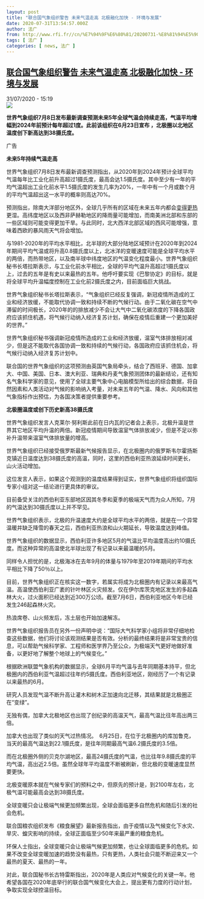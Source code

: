 ```yaml
---
layout: post
title: "联合国气象组织警告 未来气温走高 北极融化加快 - 环境与发展"
date: 2020-07-31T13:54:57.000Z
author: 法广
from: http://www.rfi.fr//cn/%E7%94%9F%E6%80%81/20200731-%E8%81%94%E5%90%88%E5%9B%BD%E6%B0%94%E8%B1%A1%E7%BB%84%E7%BB%87%E8%AD%A6%E5%91%8A-%E6%9C%AA%E6%9D%A5%E6%B0%94%E6%B8%A9%E8%B5%B0%E9%AB%98-%E5%8C%97%E6%9E%81%E8%9E%8D%E5%8C%96%E5%8A%A0%E5%BF%AB
tags: [ 法广 ]
categories: [ news, 法广 ]
---
```

<!--1596203697000-->
[联合国气象组织警告 未来气温走高 北极融化加快 - 环境与发展](http://www.rfi.fr//cn/%E7%94%9F%E6%80%81/20200731-%E8%81%94%E5%90%88%E5%9B%BD%E6%B0%94%E8%B1%A1%E7%BB%84%E7%BB%87%E8%AD%A6%E5%91%8A-%E6%9C%AA%E6%9D%A5%E6%B0%94%E6%B8%A9%E8%B5%B0%E9%AB%98-%E5%8C%97%E6%9E%81%E8%9E%8D%E5%8C%96%E5%8A%A0%E5%BF%AB)
------

<div>
<div>31/07/2020 - 15:19</div><img src="https://s.rfi.fr/media/display/73d6092a-ce9a-11ea-9c30-005056bf87d6/w:310/p:16x9/d69fcc4338c09c208ef9daa7c833e479d381544d.jpg"><p><strong>世界气象组织7月8日发布最新调查预测未来5年全球气温会持续走高，气温平均增幅到2024年前预计每年超过1度。此前该组织在6月23日宣布 ，北极圈以北地区温度创下新高达到38摄氏度。</strong></p><div class="t-content__body u-clearfix"><div class="m-interstitial"><div class="m-interstitial__ad"><divclass="m-block-ad "data-tms-ad-type="box"data-tms-ad-status="idle"data-tms-ad-pos="1"><div class="m-block-ad__label"><span class="m-block-ad__label__text">广告</span></div><div class="m-block-ad__content"></div></div></div></div><p><strong>未来5年持续气温走高</strong></p><p>世界气象组织7月8日发布最新调查预测指出，从2020年到2024年预计全球平均气温每年比工业化前升高超过1摄氏度，最高会达1.5摄氏度。其中至少有一年的平均气温超出工业化前水平1.5摄氏度的发生几率为20%，一年中有一个月或数个月的平均气温超出这一水平的概率则高达70%。</p><p>预测指出，除南大洋部分地区外，全球几乎所有的区域在未来五年内都会<a target="_blank" href="http://news.un.org/zh/story/2020/05/1057182">变得更热</a>更湿。高纬度地区以及西非萨赫勒地区的降雨量可能增加，而南美洲北部和东部的一些区域则可能变得更加干旱。与此同时，北大西洋北部区域的西风可能增强，意味着西欧的暴风雨天气将会增加。</p><p>与1981-2020年的平均水平相比，北半球的大部分陆地区域预计在2020年到2024年期间平均气温或将升高0.8摄氏度以上，北冰洋的变暖速度可能是全球平均水平的两倍，而热带地区，以及南半球中纬度地区的气温变化程度最小。世界气象组织秘书长塔拉斯表示，与工业化前水平相比，全球的平均气温升高超过1摄氏度以上，过去的五年是有史以来最热的五年。他呼吁要实现《巴黎协定》的目标，就是将全球平均升温幅度控制在工业化前2摄氏度之内，目前面临巨大挑战。</p><p>世界气象组织秘书长塔拉斯表示，“气象组织已经反复强调，新冠疫情所造成的工业和经济放缓，不能取代协调一致和持续不断的气候行动。由于二氧化碳在空气中滞留的时间极长，2020年的的排放减少不会让大气中二氧化碳浓度的下降各国政府应该抓住机遇，将气候行动纳入经济复苏计划，确保在疫情后重建一个更加美好的世界。”</p><p>世界气象组织秘书强调新冠疫情所造成的工业和经济放缓，温室气体排放相对减少，但是这不能取代各国协调一致和持续的气候行动，各国政府应该抓住机会，将气候行动纳入经济复苏计划中。</p><p>联合国的世界气象组织的这项预测由英国气象局牵头，结合了西班牙、德国、加拿大、中国、美国、日本、澳大利亚、瑞典和丹麦气象预测团体的最新结论，还有知名气象科学家的意见，使用了全球主要气象中心电脑模型所给出的综合数据，将自然因素和人类活动对气候的影响纳入考量，对未来五年的气温、降水、风向和其他气象指标作出预估，为各国决策者提供重要参考。</p><p><strong>北极圈温度或创下历史新高38摄氏度</strong></p><p>世界气象组织发言人克莱尔·努利斯此前在日内瓦的记者会上表示，北极升温是世界其它地区平均升温的两倍。新冠疫情期间导致温室气体排放减少，但是不足以弥补升温带来温室气体排放量的增高。</p><p>世界气象组织已经接受俄罗斯最新气候报告显示，在北极圈内的俄罗斯韦尔霍扬斯克镇近日温度达到38摄氏度的高温，同时，这里的西伯利亚热浪延续时间更长，山火活动增加。</p><p>这位发言人表示，如果这个观测到的温度结果得到证实，世界气象组织将组织国际专家小组对这一结论进行更具体的审议。</p><p>目前备受关注的西伯利亚东部地区因其冬季和夏季的极端天气而为众人所知，7月的气温达到30摄氏度以上并不罕见。</p><p>世界气象组织表示，北极的升温速度大约是全球平均水平的两倍，就是在一个异常温暖并缺乏降雪的春天之后，西伯利亚热浪和山火期延长，导致温度达到峰值。 </p><p>世界气象组织的数据显示，西伯利亚许多地区5月的气温比平均温度高出约10摄氏度。而这种异常的高温使北半球出现了有记录以来最温暖的5月。</p><p>同样令人担忧的是，北极海冰在去年9月的体量与1979年至2019年期间的平均水平相比下降了50％以上。</p><p>目前，世界气象组织正在核实这一数字，若属实将成为北极圈内有记录以来最高气温。高温使西伯利亚广袤的针叶林区火灾频发。仅在伊尔库茨克地区发生的多起森林大火，过火面积已经达到近300万公顷。截至7月6日，西伯利亚地区今年已经发生246起森林火灾。</p><p>热浪席卷、山火频发后，冻土层也开始加速解冻。</p><p>世界气象组织报告员在另外一份声明中说：“国际大气科学家小组将非常仔细地检查这些数据，他们将讨论该观测结果是否有效。分析的最终结果将是非常宝贵的信息，可以帮助气候科学家、工程师和医学界乃至公众，为极端天气更好地做好准备，以更好地了解整个地球上的气候变化。”</p><p>根据欧洲联盟气象机构的数据显示，全球6月平均气温与去年同期基本持平，但北极圈内的西伯利亚气温超过往年约5摄氏度。西伯利亚地区，刚经历了一个有记录以来最热的6月。</p><p>研究人员发现气温不断升高让灌木和树木正加速向北迁移，其结果就是北极圈正在“变绿”。</p><p>无独有偶，加拿大北极地区也出现了创纪录的高温天气，最高气温比往年高出两三倍。</p><p>加拿大也出现了类似的天气过热情况。　6月25日，在位于北极圈内的库加鲁克，当天的最高气温达到22.1摄氏度，是往年同期最高气温6.2摄氏度的3.5倍。</p><p>而在北极圈外侧的贝克尔湖地区，最高24摄氏度的气温，也比往年9.8摄氏度的平均气温，高出近2.5倍。虽然全球年平均温度不断被刷新，但北极的变暖速度显然要更快。</p><p>北极变暖原本就在气候专家们的预料之中，但原先的预计是，到2100年左右，北极气温可能最高会达到38摄氏度。</p><p>全球变暖只会让极端气候更加频繁出现，全球会面临更多自然危机和随后引发的社会危机。</p><p>联合国粮农组织发布《粮食展望》最新报告指出，由于疫情以及气候变化下水灾、旱灾、蝗灾影响的持续，全球正面临至少50年来最严重的粮食危机。</p><p>环保人士指出，全球变暖只会让极端气候更加频繁，也让全球面临更多的危机。如果不改变全球变暖加速的趋势没有最热，只有更热，人类社会只能不断迎来又一个最热的夏天、最热的一年。</p><p>对此，联合国秘书长古特雷斯指出，2020年是人类应对气候变化的关键一年。他希望各国在2020年底举行的联合国气候变化大会上，提出更有力度的行动计划，争取实现全球控温目标。</p><div class="o-self-promo o-self-promo--nl o-self-promo--hidden" data-selfpromo-newsletter></div><div class="o-self-promo o-self-promo--app o-self-promo--hidden" data-selfpromo-app></div></div>
</div>
